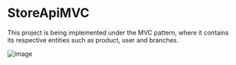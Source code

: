 # StoreApiMVC

This project is being implemented under the MVC pattern, where it contains its respective entities such as product, user and branches.


![image](https://github.com/rolandher/StoreApiMVC/assets/98430956/4073cfeb-ca07-4796-b437-01c5ae911f22)
